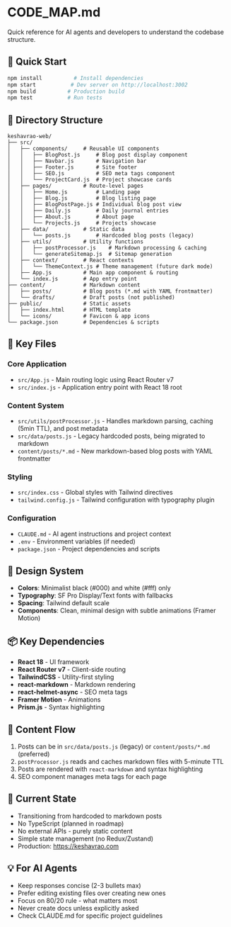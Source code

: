 # CODE_MAP.md

Quick reference for AI agents and developers to understand the codebase structure.

## 🚀 Quick Start
```bash
npm install          # Install dependencies
npm start           # Dev server on http://localhost:3002
npm build          # Production build
npm test           # Run tests
```

## 📁 Directory Structure
```
keshavrao-web/
├── src/
│   ├── components/     # Reusable UI components
│   │   ├── BlogPost.js     # Blog post display component
│   │   ├── Navbar.js       # Navigation bar
│   │   ├── Footer.js       # Site footer
│   │   ├── SEO.js          # SEO meta tags component
│   │   └── ProjectCard.js  # Project showcase cards
│   ├── pages/          # Route-level pages
│   │   ├── Home.js         # Landing page
│   │   ├── Blog.js         # Blog listing page
│   │   ├── BlogPostPage.js # Individual blog post view
│   │   ├── Daily.js        # Daily journal entries
│   │   ├── About.js        # About page
│   │   └── Projects.js     # Projects showcase
│   ├── data/           # Static data
│   │   └── posts.js        # Hardcoded blog posts (legacy)
│   ├── utils/          # Utility functions
│   │   ├── postProcessor.js    # Markdown processing & caching
│   │   └── generateSitemap.js  # Sitemap generation
│   ├── context/        # React contexts
│   │   └── ThemeContext.js # Theme management (future dark mode)
│   ├── App.js          # Main app component & routing
│   └── index.js        # App entry point
├── content/            # Markdown content
│   ├── posts/          # Blog posts (*.md with YAML frontmatter)
│   └── drafts/         # Draft posts (not published)
├── public/             # Static assets
│   ├── index.html      # HTML template
│   └── icons/          # Favicon & app icons
└── package.json        # Dependencies & scripts
```

## 🔑 Key Files

### Core Application
- `src/App.js` - Main routing logic using React Router v7
- `src/index.js` - Application entry point with React 18 root

### Content System
- `src/utils/postProcessor.js` - Handles markdown parsing, caching (5min TTL), and post metadata
- `src/data/posts.js` - Legacy hardcoded posts, being migrated to markdown
- `content/posts/*.md` - New markdown-based blog posts with YAML frontmatter

### Styling
- `src/index.css` - Global styles with Tailwind directives
- `tailwind.config.js` - Tailwind configuration with typography plugin

### Configuration
- `CLAUDE.md` - AI agent instructions and project context
- `.env` - Environment variables (if needed)
- `package.json` - Project dependencies and scripts

## 🎨 Design System
- **Colors**: Minimalist black (#000) and white (#fff) only
- **Typography**: SF Pro Display/Text fonts with fallbacks
- **Spacing**: Tailwind default scale
- **Components**: Clean, minimal design with subtle animations (Framer Motion)

## 📦 Key Dependencies
- **React 18** - UI framework
- **React Router v7** - Client-side routing
- **TailwindCSS** - Utility-first styling
- **react-markdown** - Markdown rendering
- **react-helmet-async** - SEO meta tags
- **Framer Motion** - Animations
- **Prism.js** - Syntax highlighting

## 🔄 Content Flow
1. Posts can be in `src/data/posts.js` (legacy) or `content/posts/*.md` (preferred)
2. `postProcessor.js` reads and caches markdown files with 5-minute TTL
3. Posts are rendered with `react-markdown` and syntax highlighting
4. SEO component manages meta tags for each page

## 🚧 Current State
- Transitioning from hardcoded to markdown posts
- No TypeScript (planned in roadmap)
- No external APIs - purely static content
- Simple state management (no Redux/Zustand)
- Production: https://keshavrao.com

## 💡 For AI Agents
- Keep responses concise (2-3 bullets max)
- Prefer editing existing files over creating new ones
- Focus on 80/20 rule - what matters most
- Never create docs unless explicitly asked
- Check CLAUDE.md for specific project guidelines